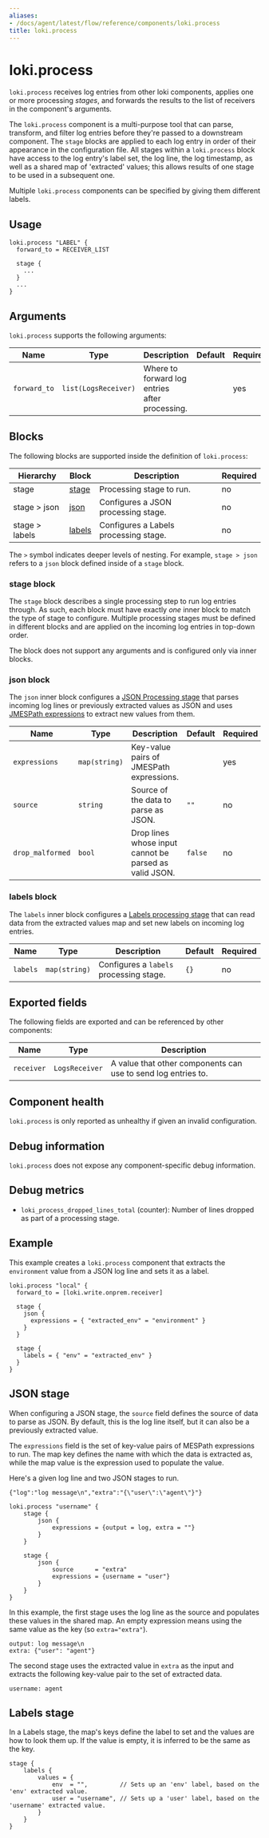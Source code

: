 ```yaml
---
aliases:
- /docs/agent/latest/flow/reference/components/loki.process
title: loki.process
---
```


# loki.process

`loki.process` receives log entries from other loki components, applies one or
more processing _stages_, and forwards the results to the list of receivers
in the component's arguments.

The `loki.process` component is a multi-purpose tool that can parse, transform,
and filter log entries before they're passed to a downstream component. The
`stage` blocks are applied to each log entry in order of their appearance in
the configuration file. All stages within a `loki.process` block have access to
the log entry's label set, the log line, the log timestamp, as well as a shared
map of 'extracted' values; this allows results of one stage to be used in a
subsequent one.

Multiple `loki.process` components can be specified by giving them
different labels.

## Usage

```river
loki.process "LABEL" {
  forward_to = RECEIVER_LIST

  stage {
    ...
  }
  ...
}
```

## Arguments

`loki.process` supports the following arguments:

Name              | Type                 | Description                                      | Default | Required
----------------- | -------------------- | ------------------------------------------------ | ------- | --------
`forward_to`      | `list(LogsReceiver)` | Where to forward log entries after processing. | | yes

## Blocks

The following blocks are supported inside the definition of `loki.process`:

Hierarchy      | Block      | Description | Required
-------------- | ---------- | ----------- | --------
stage          | [stage][]  | Processing stage to run. | no
stage > json   | [json][]   | Configures a JSON processing stage.  | no
stage > labels | [labels][] | Configures a Labels processing stage. | no

The `>` symbol indicates deeper levels of nesting. For example, `stage > json`
refers to a `json` block defined inside of a `stage` block.

[stage]: #stage-block
[json]: #json-block
[labels]: #labels-block

### stage block

The `stage` block describes a single processing step to run log entries
through. As such, each block must have exactly _one_ inner block to match the
type of stage to configure. Multiple processing stages must be defined in
different blocks and are applied on the incoming log entries in top-down order.

The block does not support any arguments and is configured only via inner
blocks.

### json block

The `json` inner block configures a [JSON Processing stage][] that parses incoming
log lines or previously extracted values as JSON and uses
[JMESPath expressions](https://jmespath.org/tutorial.html) to extract new
values from them.

Name             | Type          | Description | Default | Required
---------------- | ------------- | ----------- | ------- | --------
`expressions`    | `map(string)` | Key-value pairs of JMESPath expressions. | | yes
`source`         | `string`      | Source of the data to parse as JSON. | `""` | no
`drop_malformed` | `bool`        | Drop lines whose input cannot be parsed as valid JSON.| `false` | no

[JSON Processing stage]: #json-stage

### labels block

The `labels` inner block configures a [Labels processing stage][] that can read data
from the extracted values map and set new labels on incoming log entries.

Name                  | Type          | Description                               | Default        | Required
--------------------- | --------------| ----------------------------------------- | -------------- | --------
`labels`              | `map(string)` | Configures a `labels` processing stage.   | `{}`           | no

[Labels processing stage]: #labels-stage

## Exported fields

The following fields are exported and can be referenced by other components:

Name | Type | Description
---- | ---- | -----------
`receiver` | `LogsReceiver` | A value that other components can use to send log entries to.

## Component health

`loki.process` is only reported as unhealthy if given an invalid
configuration.

## Debug information

`loki.process` does not expose any component-specific debug
information.

## Debug metrics
* `loki_process_dropped_lines_total` (counter): Number of lines dropped as part of a processing stage.

## Example

This example creates a `loki.process` component that extracts the `environment`
value from a JSON log line and sets it as a label.
```river
loki.process "local" {
  forward_to = [loki.write.onprem.receiver]

  stage {
    json {
      expressions = { "extracted_env" = "environment" }
    }
  }

  stage {
    labels = { "env" = "extracted_env" }
  }
}
```

## JSON stage
When configuring a JSON stage, the `source` field defines the source of data to
parse as JSON. By default, this is the log line itself, but it can also be a
previously extracted value.

The `expressions` field is the set of key-value pairs of MESPath expressions to
run. The map key defines the name with which the data is extracted as, while
the map value is the expression used to populate the value.

<!-- TODO(@tpaschalis) Should we move this example here to a different tutorial?
I don't feel the fields are enough for someone to understand what the processing
stage is doing -->

Here's a given log line and two JSON stages to run.

```river
{"log":"log message\n","extra":"{\"user\":\"agent\"}"}

loki.process "username" {
	stage {
		json {
			expressions = {output = log, extra = ""}
		}
	}

	stage {
		json {
			source      = "extra"
			expressions = {username = "user"}
		}
	}
}
```

In this example, the first stage uses the log line as the source and populates
these values in the shared map. An empty expression means using the same value
as the key (so `extra="extra"`).
```
output: log message\n
extra: {"user": "agent"}
```

The second stage uses the extracted value in `extra` as the input and extracts
the following key-value pair to the set of extracted data.
```
username: agent
```

## Labels stage
In a Labels stage, the map's keys define the label to set and the values are
how to look them up.  If the value is empty, it is inferred to be the same as
the key.

```river
stage {
	labels {
		values = {
			env  = "",         // Sets up an 'env' label, based on the 'env' extracted value.
			user = "username", // Sets up a 'user' label, based on the 'username' extracted value.
		}
	}
}
```

